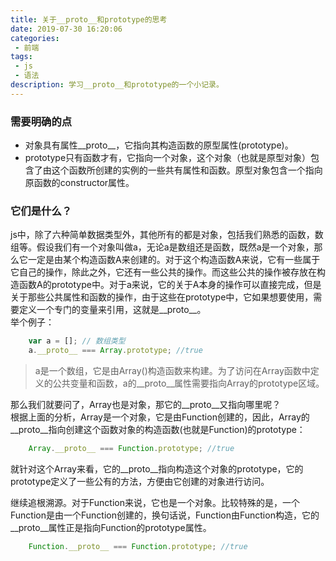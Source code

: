 ```yaml
---
title: 关于__proto__和prototype的思考
date: 2019-07-30 16:20:06
categories:
 - 前端
tags:
 - js
 - 语法
description: 学习__proto__和prototype的一个小记录。
---
```

### 需要明确的点
- 对象具有属性__proto__，它指向其构造函数的原型属性(prototype)。
- prototype只有函数才有，它指向一个对象，这个对象（也就是原型对象）包含了由这个函数所创建的实例的一些共有属性和函数。原型对象包含一个指向原函数的constructor属性。

### 它们是什么？
js中，除了六种简单数据类型外，其他所有的都是对象，包括我们熟悉的函数，数组等。假设我们有一个对象叫做a，无论a是数组还是函数，既然a是一个对象，那么它一定是由某个构造函数A来创建的。对于这个构造函数A来说，它有一些属于它自己的操作，除此之外，它还有一些公共的操作。而这些公共的操作被存放在构造函数A的prototype中。对于a来说，它的关于A本身的操作可以直接完成，但是关于那些公共属性和函数的操作，由于这些在prototype中，它如果想要使用，需要定义一个专门的变量来引用，这就是__proto__。   
举个例子： 
``` javascript
    var a = []; // 数组类型
    a.__proto__ === Array.prototype; //true
```
> a是一个数组，它是由Array()构造函数来构建。为了访问在Array函数中定义的公共变量和函数，a的__proto__属性需要指向Array的prototype区域。

那么我们就要问了，Array也是对象，那它的__proto__又指向哪里呢？  
根据上面的分析，Array是一个对象，它是由Function创建的，因此，Array的__proto__指向创建这个函数对象的构造函数(也就是Function)的prototype：
``` javascript
    Array.__proto__ === Function.prototype; //true
```
就针对这个Array来看，它的__proto__指向构造这个对象的prototype，它的prototype定义了一些公有的方法，方便由它创建的对象进行访问。

继续追根溯源。对于Function来说，它也是一个对象。比较特殊的是，一个Function是由一个Function创建的，换句话说，Function由Function构造，它的__proto__属性正是指向Function的prototype属性。
``` javascript
    Function.__proto__ === Function.prototype; //true
```
